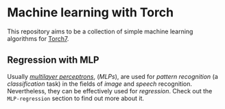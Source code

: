 # Machine learning with Torch

This repository aims to be a collection of simple machine learning algorithms for [Torch7](http://torch.ch/).

## Regression with MLP

Usually [*multilayer perceptrons*](http://en.wikipedia.org/wiki/Multilayer_perceptron), (*MLPs*), are used for *pattern recognition* (a *classification* task) in the fields of *image* and *speech* recognition. Nevertheless, they can be effectively used for *regression*. Check out the `MLP-regression` section to find out more about it.
